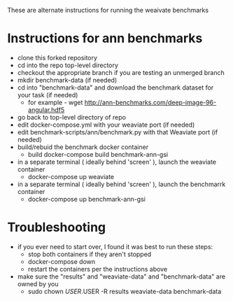 
These are alternate instructions for running the weaivate benchmarks

# Instructions for ann benchmarks

* clone this forked repository
* cd into the repo top-level directory
* checkout the appropriate branch if you are testing an unmerged branch
* mkdir benchmark-data (if needed)
* cd into "benchmark-data" and download the benchmark dataset for your task (if needed)
  * for example - wget http://ann-benchmarks.com/deep-image-96-angular.hdf5
* go back to top-level directory of repo
* edit docker-compose.yml with your weaviate port (if needed)
* edit benchmark-scripts/ann/benchmark.py with that Weaviate port (if needed)
* build/rebuid the benchmark docker container
  * build docker-compose build benchmark-ann-gsi
* in a separate terminal ( ideally behind 'screen' ), launch the weaviate container
  * docker-compose up weaviate
* in a separate terminal ( ideally behind 'screen' ), launch the benchmarrk container
  * docker-compose up benchmark-ann-gsi

# Troubleshooting

* if you ever need to start over, I found it was best to run these steps:
  * stop both containers if they aren't stopped
  * docker-compose down
  * restart the containers per the instructions above
* make sure the "results" and "weaviate-data" and "benchmark-data" are owned by you
  * sudo chown $USER.$USER -R results weaviate-data benchmark-data

